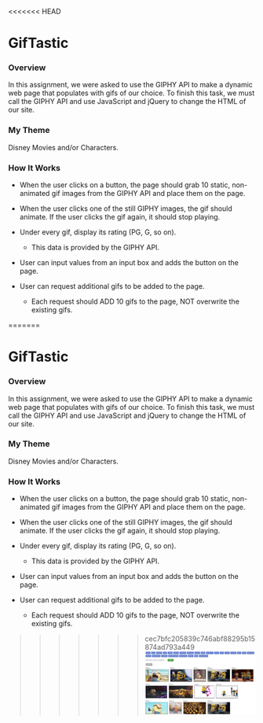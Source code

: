 <<<<<<< HEAD
# GifTastic

### Overview
 
In this assignment, we were asked to use the GIPHY API to make a dynamic web page that populates with gifs of our choice. To finish this task, we must call the GIPHY API and use JavaScript and jQuery to change the HTML of our site.

### My Theme

Disney Movies and/or Characters.

### How It Works

* When the user clicks on a button, the page should grab 10 static, non-animated gif images from the GIPHY API and place them on the page.

* When the user clicks one of the still GIPHY images, the gif should animate. If the user clicks the gif again, it should stop playing.

* Under every gif, display its rating (PG, G, so on).
   * This data is provided by the GIPHY API.

* User can input values from an input box and adds the button on the page.

* User can request additional gifs to be added to the page.
   * Each request should ADD 10 gifs to the page, NOT overwrite the existing gifs.

=======
# GifTastic

### Overview
 
In this assignment, we were asked to use the GIPHY API to make a dynamic web page that populates with gifs of our choice. To finish this task, we must call the GIPHY API and use JavaScript and jQuery to change the HTML of our site.

### My Theme

Disney Movies and/or Characters.

### How It Works

* When the user clicks on a button, the page should grab 10 static, non-animated gif images from the GIPHY API and place them on the page.

* When the user clicks one of the still GIPHY images, the gif should animate. If the user clicks the gif again, it should stop playing.

* Under every gif, display its rating (PG, G, so on).
   * This data is provided by the GIPHY API.

* User can input values from an input box and adds the button on the page.

* User can request additional gifs to be added to the page.
   * Each request should ADD 10 gifs to the page, NOT overwrite the existing gifs.

>>>>>>> cec7bfc205839c746abf88295b15874ad793a449
![Game Page](/assets/images/Giphy_API.JPG)